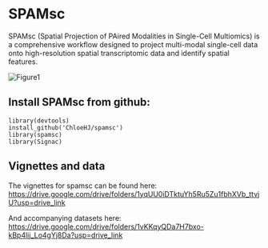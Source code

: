 # SPAMsc

SPAMsc (Spatial Projection of PAired Modalities in Single-Cell Multiomics) is a comprehensive workflow designed to project multi-modal single-cell data onto high-resolution spatial transcriptomic data and identify spatial features. 

![Figure1](https://github.com/user-attachments/assets/22ccb13e-1d0d-4b4a-b4cc-6e77280a719f)

## Install SPAMsc from github:
```
library(devtools)
install_github('ChloeHJ/spamsc')
library(spamsc)
library(Signac)
```

## Vignettes and data
The vignettes for spamsc can be found here:
https://drive.google.com/drive/folders/1yqUU0iDTktuYh5Ru5Zu1fbhXVb_ttvjU?usp=drive_link

And accompanying datasets here:
https://drive.google.com/drive/folders/1vKKqyQDa7H7bxo-kBp4lij_Lo4gYj8Da?usp=drive_link


